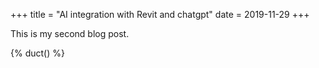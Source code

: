 +++
title = "AI integration with Revit and chatgpt"
date = 2019-11-29
+++

This is my second blog post.

{% duct() %}
